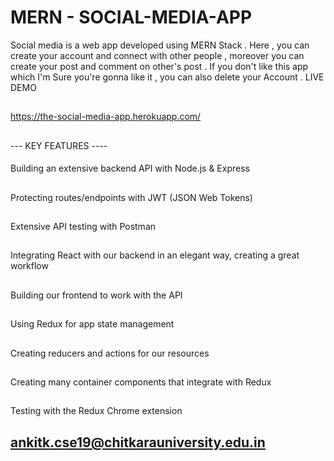 # MERN - SOCIAL-MEDIA-APP
Social media is a web app developed using MERN Stack . Here , you can create your account and connect with other people , moreover you can create your post and comment on other's post . If you don't like this app which I'm Sure you're gonna like it , you can also delete your Account .
LIVE DEMO 
##
https://the-social-media-app.herokuapp.com/
##
--- KEY FEATURES ----
####
Building an extensive backend API with Node.js & Express
##
Protecting routes/endpoints with JWT (JSON Web Tokens)
##
Extensive API testing with Postman
##
Integrating React with our backend in an elegant way, creating a great workflow
##
Building our frontend to work with the API
##
Using Redux for app state management
##
Creating reducers and actions for our resources
##
Creating many container components that integrate with Redux
##
Testing with the Redux Chrome extension


## ankitk.cse19@chitkarauniversity.edu.in


